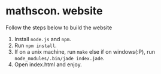 mathscon. website
=================

Follow the steps below to build the website

1. Install `node.js` and `npm`.
2. Run `npm install`.
3. If on a unix machine, run `make` else if on windows(:P), run `node_modules/.bin/jade index.jade`.
4. Open index.html and enjoy.
